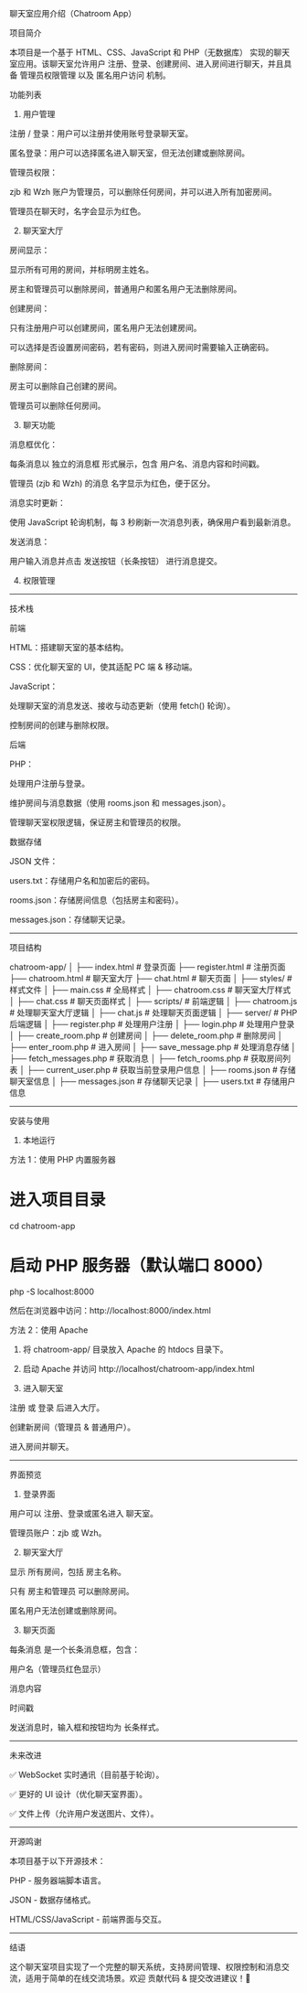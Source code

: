 聊天室应用介绍（Chatroom App）

项目简介

本项目是一个基于 HTML、CSS、JavaScript 和 PHP（无数据库） 实现的聊天室应用。该聊天室允许用户 注册、登录、创建房间、进入房间进行聊天，并且具备 管理员权限管理 以及 匿名用户访问 机制。

功能列表

1. 用户管理

注册 / 登录：用户可以注册并使用账号登录聊天室。

匿名登录：用户可以选择匿名进入聊天室，但无法创建或删除房间。

管理员权限：

zjb 和 Wzh 账户为管理员，可以删除任何房间，并可以进入所有加密房间。

管理员在聊天时，名字会显示为红色。



2. 聊天室大厅

房间显示：

显示所有可用的房间，并标明房主姓名。

房主和管理员可以删除房间，普通用户和匿名用户无法删除房间。


创建房间：

只有注册用户可以创建房间，匿名用户无法创建房间。

可以选择是否设置房间密码，若有密码，则进入房间时需要输入正确密码。


删除房间：

房主可以删除自己创建的房间。

管理员可以删除任何房间。



3. 聊天功能

消息框优化：

每条消息以 独立的消息框 形式展示，包含 用户名、消息内容和时间戳。

管理员 (zjb 和 Wzh) 的消息 名字显示为红色，便于区分。


消息实时更新：

使用 JavaScript 轮询机制，每 3 秒刷新一次消息列表，确保用户看到最新消息。


发送消息：

用户输入消息并点击 发送按钮（长条按钮） 进行消息提交。



4. 权限管理


---

技术栈

前端

HTML：搭建聊天室的基本结构。

CSS：优化聊天室的 UI，使其适配 PC 端 & 移动端。

JavaScript：

处理聊天室的消息发送、接收与动态更新（使用 fetch() 轮询）。

控制房间的创建与删除权限。



后端

PHP：

处理用户注册与登录。

维护房间与消息数据（使用 rooms.json 和 messages.json）。

管理聊天室权限逻辑，保证房主和管理员的权限。



数据存储

JSON 文件：

users.txt：存储用户名和加密后的密码。

rooms.json：存储房间信息（包括房主和密码）。

messages.json：存储聊天记录。




---

项目结构

chatroom-app/
│
├── index.html             # 登录页面
├── register.html          # 注册页面
├── chatroom.html          # 聊天室大厅
├── chat.html              # 聊天页面
│
├── styles/                # 样式文件
│   ├── main.css           # 全局样式
│   ├── chatroom.css       # 聊天室大厅样式
│   ├── chat.css           # 聊天页面样式
│
├── scripts/               # 前端逻辑
│   ├── chatroom.js        # 处理聊天室大厅逻辑
│   ├── chat.js            # 处理聊天页面逻辑
│
├── server/                # PHP 后端逻辑
│   ├── register.php       # 处理用户注册
│   ├── login.php          # 处理用户登录
│   ├── create_room.php    # 创建房间
│   ├── delete_room.php    # 删除房间
│   ├── enter_room.php     # 进入房间
│   ├── save_message.php   # 处理消息存储
│   ├── fetch_messages.php # 获取消息
│   ├── fetch_rooms.php    # 获取房间列表
│   ├── current_user.php   # 获取当前登录用户信息
│   ├── rooms.json         # 存储聊天室信息
│   ├── messages.json      # 存储聊天记录
│   ├── users.txt          # 存储用户信息


---

安装与使用

1. 本地运行

方法 1：使用 PHP 内置服务器

# 进入项目目录
cd chatroom-app

# 启动 PHP 服务器（默认端口 8000）
php -S localhost:8000

然后在浏览器中访问：http://localhost:8000/index.html

方法 2：使用 Apache

1. 将 chatroom-app/ 目录放入 Apache 的 htdocs 目录下。


2. 启动 Apache 并访问 http://localhost/chatroom-app/index.html



2. 进入聊天室

注册 或 登录 后进入大厅。

创建新房间（管理员 & 普通用户）。

进入房间并聊天。



---

界面预览

1. 登录界面

用户可以 注册、登录或匿名进入 聊天室。

管理员账户：zjb 或 Wzh。


2. 聊天室大厅

显示 所有房间，包括 房主名称。

只有 房主和管理员 可以删除房间。

匿名用户无法创建或删除房间。


3. 聊天页面

每条消息 是一个长条消息框，包含：

用户名（管理员红色显示）

消息内容

时间戳


发送消息时，输入框和按钮均为 长条样式。



---

未来改进

✅ WebSocket 实时通讯（目前基于轮询）。

✅ 更好的 UI 设计（优化聊天室界面）。

✅ 文件上传（允许用户发送图片、文件）。



---

开源鸣谢

本项目基于以下开源技术：

PHP - 服务器端脚本语言。

JSON - 数据存储格式。

HTML/CSS/JavaScript - 前端界面与交互。



---

结语

这个聊天室项目实现了一个完整的聊天系统，支持房间管理、权限控制和消息交流，适用于简单的在线交流场景。欢迎 贡献代码 & 提交改进建议！🚀

